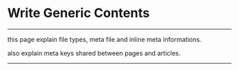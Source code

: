 Write Generic Contents
======================

---  

this page explain file types, meta file and inline meta informations.

also explain meta keys shared between pages and articles.

---
